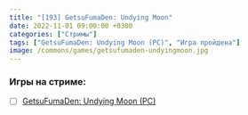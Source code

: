 ```yaml
---
title: "[193] GetsuFumaDen: Undying Moon"
date: 2022-11-01 09:00:00 +0300
categories: ["Стримы"]
tags: ["GetsuFumaDen: Undying Moon (PC)", "Игра пройдена"]
image: /commons/games/getsufumaden-undyingmoon.jpg
---
```


### Игры на стриме:
+ [ ] [GetsuFumaDen: Undying Moon (PC)](/tags/getsufumaden-undying-moon-pc)
